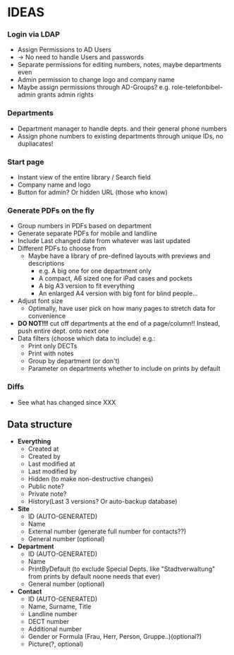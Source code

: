 # IDEAS

### **Login via LDAP** 
- Assign Permissions to AD Users
- -> No need to handle Users and passwords
- Separate permissions for editing numbers, notes, maybe departments even
- Admin permission to change logo and company name 
- Maybe assign permissions through AD-Groups? e.g. role-telefonbibel-admin grants admin rights

### **Departments**
- Department manager to handle depts. and their general phone numbers
- Assign phone numbers to existing departments through unique IDs, no dupliacates! 

### **Start page**
- Instant view of the entire library / Search field
- Company name and logo
- Button for admin? Or hidden URL (those who know)

### **Generate PDFs on the fly**
- Group numbers in PDFs based on department
- Generate separate PDFs for mobile and landline
- Include Last changed date from whatever was last updated
- Different PDFs to choose from
    - Maybe have a library of pre-defined layouts with previews and descriptions
        - e.g. A big one for one department only
        - A compact, A6 sized one for iPad cases and pockets
        - A big A3 version to fit everything
        - An enlarged A4 version with big font for blind people...
- Adjust font size 
    - Optimally, have user pick on how many pages to stretch data for convenience
- **DO NOT!!!** cut off departments at the end of a page/column!! Instead, push entire dept. onto next one
- Data filters (choose which data to include) e.g.:
    - Print only DECTs
    - Print with notes
    - Group by department (or don't)
    - Parameter on departments whether to include on prints by default

### Diffs
- See what has changed since XXX

## **Data structure**
- **Everything**
    - Created at
    - Created by
    - Last modified at
    - Last modified by
    - Hidden (to make non-destructive changes)
    - Public note?
    - Private note?
    - History(Last 3 versions? Or auto-backup database)
- **Site**
    - ID (AUTO-GENERATED)
    - Name
    - External number (generate full number for contacts??)
    - General number (optional)
- **Department**
    - ID (AUTO-GENERATED)
    - Name
    - PrintByDefault (to exclude Special Depts. like "Stadtverwaltung" from prints by default noone needs that ever)
    - General number (optional)
- **Contact**
    - ID (AUTO-GENERATED)
    - Name, Surname, Title
    - Landline number
    - DECT number
    - Additional number
    - Gender or Formula (Frau, Herr, Person, Gruppe..)(optional?)
    - Picture(?, optional)